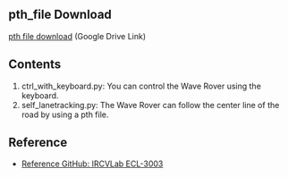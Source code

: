 ## pth_file Download

[pth file download](https://drive.google.com/file/d/11bUNvItHpPUm0wBu_FwN6G-8PyS9BxvC/view?usp=drive_link) (Google Drive Link)

## Contents
1. ctrl_with_keyboard.py: You can control the Wave Rover using the keyboard.
2. self_lanetracking.py: The Wave Rover can follow the center line of the road by using a pth file.

## Reference
- [Reference GitHub: IRCVLab ECL-3003](https://github.com/IRCVLab/HYU-ECL3003)
